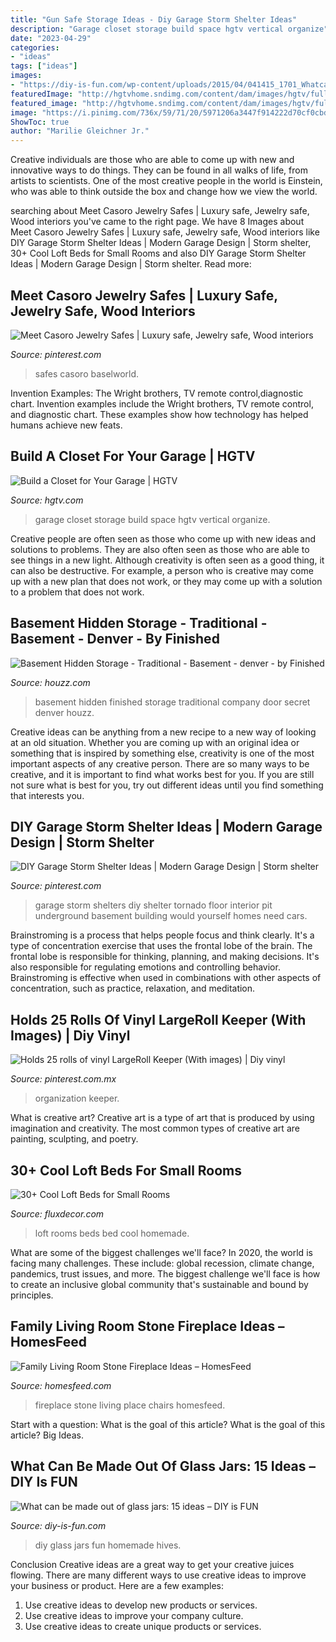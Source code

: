 ```yaml
---
title: "Gun Safe Storage Ideas - Diy Garage Storm Shelter Ideas"
description: "Garage closet storage build space hgtv vertical organize"
date: "2023-04-29"
categories:
- "ideas"
tags: ["ideas"]
images:
- "https://diy-is-fun.com/wp-content/uploads/2015/04/041415_1701_Whatcanbema5.jpg"
featuredImage: "http://hgtvhome.sndimg.com/content/dam/images/hgtv/fullset/2006/12/21/0/hdswt110_3aft_storage.jpg.rend.hgtvcom.616.462.suffix/1400938729884.jpeg"
featured_image: "http://hgtvhome.sndimg.com/content/dam/images/hgtv/fullset/2006/12/21/0/hdswt110_3aft_storage.jpg.rend.hgtvcom.616.462.suffix/1400938729884.jpeg"
image: "https://i.pinimg.com/736x/59/71/20/5971206a3447f914222d70cf0cbda93c--storm-shelters-diy-garage.jpg"
ShowToc: true
author: "Marilie Gleichner Jr."
---
```



Creative individuals are those who are able to come up with new and innovative ways to do things. They can be found in all walks of life, from artists to scientists. One of the most creative people in the world is Einstein, who was able to think outside the box and change how we view the world.

	

		
searching about Meet Casoro Jewelry Safes | Luxury safe, Jewelry safe, Wood interiors you've came to the right page. We have 8 Images about Meet Casoro Jewelry Safes | Luxury safe, Jewelry safe, Wood interiors like DIY Garage Storm Shelter Ideas | Modern Garage Design | Storm shelter, 30+ Cool Loft Beds for Small Rooms and also DIY Garage Storm Shelter Ideas | Modern Garage Design | Storm shelter. Read more:
		
    
## Meet Casoro Jewelry Safes | Luxury Safe, Jewelry Safe, Wood Interiors

<img loading=lazy src="https://i.pinimg.com/736x/32/15/04/321504d3c298fea33bc14b8c24cb3832.jpg" onerror="this.onerror=null;this.src='https://tse3.mm.bing.net/th?id=OIP.FN7WOAz2uDdze41e4cJRnAHaE7&amp;pid=15.1';" alt="Meet Casoro Jewelry Safes | Luxury safe, Jewelry safe, Wood interiors">

_Source: pinterest.com_

>safes casoro baselworld. 

	

Invention Examples: The Wright brothers, TV remote control,diagnostic chart.
Invention examples include the Wright brothers, TV remote control, and diagnostic chart. These examples show how technology has helped humans achieve new feats.

    
## Build A Closet For Your Garage | HGTV

<img loading=lazy src="http://hgtvhome.sndimg.com/content/dam/images/hgtv/fullset/2006/12/21/0/hdswt110_3aft_storage.jpg.rend.hgtvcom.616.462.suffix/1400938729884.jpeg" onerror="this.onerror=null;this.src='https://tse2.mm.bing.net/th?id=OIP.wyLLAFZ5kkgDKRb4WxNt-AHaFj&amp;pid=15.1';" alt="Build a Closet for Your Garage | HGTV">

_Source: hgtv.com_

>garage closet storage build space hgtv vertical organize. 

	

Creative people are often seen as those who come up with new ideas and solutions to problems. They are also often seen as those who are able to see things in a new light. Although creativity is often seen as a good thing, it can also be destructive. For example, a person who is creative may come up with a new plan that does not work, or they may come up with a solution to a problem that does not work.

    
## Basement Hidden Storage - Traditional - Basement - Denver - By Finished

<img loading=lazy src="http://st.houzz.com/simgs/68012c1e015b1234_4-2938/traditional-basement.jpg" onerror="this.onerror=null;this.src='https://tse2.mm.bing.net/th?id=OIP.1IO8vRSxJ7HyzLqT1UKKPgHaLE&amp;pid=15.1';" alt="Basement Hidden Storage - Traditional - Basement - denver - by Finished">

_Source: houzz.com_

>basement hidden finished storage traditional company door secret denver houzz. 

	

Creative ideas can be anything from a new recipe to a new way of looking at an old situation. Whether you are coming up with an original idea or something that is inspired by something else, creativity is one of the most important aspects of any creative person. There are so many ways to be creative, and it is important to find what works best for you. If you are still not sure what is best for you, try out different ideas until you find something that interests you.

    
## DIY Garage Storm Shelter Ideas | Modern Garage Design | Storm Shelter

<img loading=lazy src="https://i.pinimg.com/736x/59/71/20/5971206a3447f914222d70cf0cbda93c--storm-shelters-diy-garage.jpg" onerror="this.onerror=null;this.src='https://tse3.mm.bing.net/th?id=OIP.JmG35PrU61rRYZ5OLQKKNgHaFj&amp;pid=15.1';" alt="DIY Garage Storm Shelter Ideas | Modern Garage Design | Storm shelter">

_Source: pinterest.com_

>garage storm shelters diy shelter tornado floor interior pit underground basement building would yourself homes need cars. 

	

Brainstroming is a process that helps people focus and think clearly. It's a type of concentration exercise that uses the frontal lobe of the brain. The frontal lobe is responsible for thinking, planning, and making decisions. It's also responsible for regulating emotions and controlling behavior. Brainstroming is effective when used in combinations with other aspects of concentration, such as practice, relaxation, and meditation.

    
## Holds 25 Rolls Of Vinyl LargeRoll Keeper (With Images) | Diy Vinyl

<img loading=lazy src="https://i.pinimg.com/736x/49/cd/84/49cd8466fdd8b587b2ba53fba41838ea.jpg" onerror="this.onerror=null;this.src='https://tse2.mm.bing.net/th?id=OIP.wAwMaa6ynYLeSDa4U_wVlgHaOJ&amp;pid=15.1';" alt="Holds 25 rolls of vinyl LargeRoll Keeper (With images) | Diy vinyl">

_Source: pinterest.com.mx_

>organization keeper. 

	

What is creative art?
Creative art is a type of art that is produced by using imagination and creativity. The most common types of creative art are painting, sculpting, and poetry.

    
## 30+ Cool Loft Beds For Small Rooms

<img loading=lazy src="http://fluxdecor.com/wp-content/uploads/2016/11/loft-beds-for-small-rooms/30-loft-beds-for-small-rooms.jpg" onerror="this.onerror=null;this.src='https://tse2.mm.bing.net/th?id=OIP.F2iCwDjdGh28ckA0n5jPJAHaLG&amp;pid=15.1';" alt="30+ Cool Loft Beds for Small Rooms">

_Source: fluxdecor.com_

>loft rooms beds bed cool homemade. 

	

What are some of the biggest challenges we'll face?
In 2020, the world is facing many challenges. These include: global recession, climate change, pandemics, trust issues, and more. The biggest challenge we'll face is how to create an inclusive global community that's sustainable and bound by principles.

    
## Family Living Room Stone Fireplace Ideas – HomesFeed

<img loading=lazy src="https://homesfeed.com/wp-content/uploads/2015/09/rug-chairs-stone-fireplace.jpg" onerror="this.onerror=null;this.src='https://tse1.mm.bing.net/th?id=OIP.fkdRBDVKrWunnF15-zUOpwHaJ4&amp;pid=15.1';" alt="Family Living Room Stone Fireplace Ideas – HomesFeed">

_Source: homesfeed.com_

>fireplace stone living place chairs homesfeed. 

	

Start with a question: What is the goal of this article?
What is the goal of this article? Big Ideas.

    
## What Can Be Made Out Of Glass Jars: 15 Ideas – DIY Is FUN

<img loading=lazy src="https://diy-is-fun.com/wp-content/uploads/2015/04/041415_1701_Whatcanbema5.jpg" onerror="this.onerror=null;this.src='https://tse2.mm.bing.net/th?id=OIP.rOkmXfho4sZ1C8-Bp6WaqQHaJ4&amp;pid=15.1';" alt="What can be made out of glass jars: 15 ideas – DIY is FUN">

_Source: diy-is-fun.com_

>diy glass jars fun homemade hives. 

	

Conclusion
Creative ideas are a great way to get your creative juices flowing. There are many different ways to use creative ideas to improve your business or product. Here are a few examples:
1. Use creative ideas to develop new products or services.
2. Use creative ideas to improve your company culture.
3. Use creative ideas to create unique products or services.

